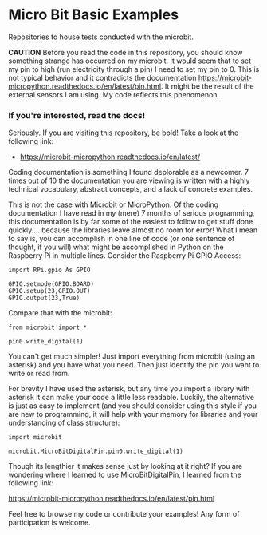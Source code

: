 # Micro Bit Basic Examples

Repositories to house tests conducted with the microbit.

**CAUTION** Before you read the code in this repository, you should know something strange has occurred on my microbit.  It would seem that to set my pin to high (run electricity through a pin) I need to set my pin to 0.  This is not typical behavior and it contradicts the documentation https://microbit-micropython.readthedocs.io/en/latest/pin.html.  It might be the result of the external sensors I am using.  My code reflects this phenomenon.

### If you're interested, read the docs!

Seriously. If you are visiting this repository, be bold! Take a look at the following link:
* https://microbit-micropython.readthedocs.io/en/latest/

Coding documentation is something I found deplorable as a newcomer. 7 times out of 10 the documentation you are viewing is written with a highly technical vocabulary, abstract concepts, and a lack of concrete examples.  

This is not the case with Microbit or MicroPython. Of the coding documentation I have read in my (mere) 7 months of serious programming, this documentation is by far some of the easiest to follow to get stuff done quickly.... because the libraries leave almost no room for error!  What I mean to say is, you can accomplish in one line of code (or one sentence of thought, if you will) what might be accomplished in Python on the Raspberry Pi in multiple lines.  Consider the Raspberry Pi GPIO Access:
```
import RPi.gpio As GPIO

GPIO.setmode(GPIO.BOARD)
GPIO.setup(23,GPIO.OUT)
GPIO.output(23,True)
```

Compare that with the microbit:

```
from microbit import *

pin0.write_digital(1)
```

You can't get much simpler!  Just import everything from microbit (using an asterisk) and you have what you need.  Then just identify the pin you want to write or read from.

For brevity I have used the asterisk, but any time you import a library with asterisk it can make your code a little less readable. Luckily, the alternative is just as easy to implement (and you should consider using this style if you are new to programming, it will help with your memory for libraries and your understanding of class structure):
```
import microbit

microbit.MicroBitDigitalPin.pin0.write_digital(1)
```
Though its lengthier it makes sense just by looking at it right?  If you are wondering where I learned to use MicroBitDigitalPin, I learned from the following link:

https://microbit-micropython.readthedocs.io/en/latest/pin.html

Feel free to browse my code or contribute your examples! Any form of participation is welcome.
